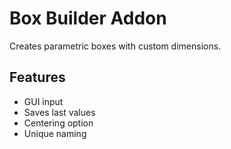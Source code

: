 # Box Builder Addon

Creates parametric boxes with custom dimensions.

## Features
- GUI input
- Saves last values
- Centering option
- Unique naming